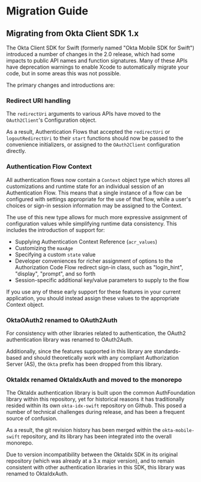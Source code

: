 # Migration Guide

## Migrating from Okta Client SDK 1.x

The Okta Client SDK for Swift (formerly named "Okta Mobile SDK for Swift") introduced a number of changes in the 2.0 release, which had some impacts to public API names and function signatures. Many of these APIs have deprecation warnings to enable Xcode to automatically migrate your code, but in some areas this was not possible.

The primary changes and introductions are:

### Redirect URI handling

The `redirectUri` arguments to various APIs have moved to the `OAuth2Client`'s Configuration object.

As a result, Authentication Flows that accepted the `redirectUri` or `logoutRedirectUri` to their `start` functions should now be passed to the convenience initializers, or assigned to the `OAuth2Client` configuration directly.

### Authentication Flow Context

All authentication flows now contain a `Context` object type which stores all customizations and runtime state for an individual session of an Authentication Flow. This means that a single instance of a flow can be configured with settings appropriate for the use of that flow, while a user's choices or sign-in session information may be assigned to the Context.

The use of this new type allows for much more expressive assignment of configuration values while simplifying runtime data consistency. This includes the introduction of support for:

* Supplying Authentication Context Reference (`acr_values`)
* Customizing the `maxAge`
* Specifying a custom `state` value
* Developer conveniences for richer assignment of options to the Authorization Code Flow redirect sign-in class, such as "login_hint", "display", "prompt", and so forth
* Session-specific additional key/value parameters to supply to the flow

If you use any of these early support for these features in your current application, you should instead assign these values to the appropriate Context object. 

### OktaOAuth2 renamed to OAuth2Auth

For consistency with other libraries related to authentication, the OAuth2 authentication library was renamed to OAuth2Auth.

Additionally, since the features supported in this library are standards-based and should theoretically work with any compliant Authorization Server (AS), the `Okta` prefix has been dropped from this library.

### OktaIdx renamed OktaIdxAuth and moved to the monorepo

The OktaIdx authentication library is built upon the common AuthFoundation library within this repository, yet for historical reasons it has traditionally resided within its own `okta-idx-swift` repository on Github.  This posed a number of technical challenges during release, and has been a frequent source of confusion.

As a result, the git revision history has been merged within the `okta-mobile-swift` repository, and its library has been integrated into the overall monorepo.

Due to version incompatibility between the OktaIdx SDK in its original repository (which was already at a 3.x major version), and to remain consistent with other authentication libraries in this SDK, this library was renamed to OktaIdxAuth.   

